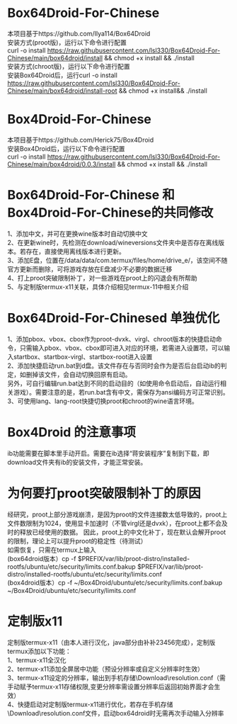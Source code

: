 # Box64Droid-For-Chinese  
本项目基于https://github.com/Ilya114/Box64Droid  
安装方式(proot版)，运行以下命令进行配置  
curl -o install https://raw.githubusercontent.com/lsl330/Box64Droid-For-Chinese/main/box64droid/install && chmod +x install && ./install  
安装方式(chroot版)，运行以下命令进行配置  
安装Box64Droid后，运行curl -o install https://raw.githubusercontent.com/lsl330/Box64Droid-For-Chinese/main/box64droid/install-root && chmod +x install&& ./install

# Box4Droid-For-Chinese  
本项目基于https://github.com/Herick75/Box4Droid  
安装Box4Droid后，运行以下命令进行配置  
curl -o install https://raw.githubusercontent.com/lsl330/Box64Droid-For-Chinese/main/box4droid/0.0.3/install && chmod +x install && ./install

# Box64Droid-For-Chinese 和 Box4Droid-For-Chinese的共同修改  
1、添加中文，并可在更换wine版本时自动切换中文  
2、在更新wine时，先检测在download/wineversions文件夹中是否存在离线版本。若存在，直接使用离线版本进行更新。  
3、添加E盘，位置在/data/data/com.termux/files/home/drive_e/，该空间不随官方更新而删除，可将游戏存放在E盘减少不必要的数据迁移  
4、打上proot突破限制补丁，对一些游戏在proot上的闪退会有所帮助  
5、与定制版termux-x11关联，具体介绍相见termux-11中相关介绍  

# Box64Droid-For-Chinesed 单独优化    
1、添加pbox、vbox、cbox作为proot-dvxk、virgl、chroot版本的快捷启动命令，只需输入pbox、vbox、cbox即可进入对应的环境，若需进入设置项，可以输入startbox、startbox-virgl、startbox-root进入设置  
2、添加快捷启动run.bat到d盘。该文件存在与否同时会作为是否后台启动ib的判定，如删掉该文件，会自动切换回原有启动。  
   另外，可自行编辑run.bat达到不同的启动目的（如使用命令启动后，自动运行相关游戏）。需要注意的是，若run.bat含有中文，需保存为ansi编码方可正常识别。  
3、可使用lang、lang-root快捷切换proot和chroot的wine语言环境。
   
# Box4Droid 的注意事项    
ib功能需要在脚本里手动开启。需要在ib选择“蒋安装程序”复制到下载，即download文件夹有ib的安装文件，才能正常安装。  

# 为何要打proot突破限制补丁的原因  
经研究，proot上部分游戏崩溃，是因为proot的文件连接数太低导致的，proot上文件数限制为1024，使用显卡加速时（不管virgl还是dvxk），在proot上都不会及时的释放已经使用的数据。
因此，proot上的中文化补丁，现在默认会解开proot的限制，理论上可以提升proot的稳定性（待测试）  
如需恢复，只需在termux上输入  
(box64droid版本）cp -f $PREFIX/var/lib/proot-distro/installed-rootfs/ubuntu/etc/security/limits.conf.bakup $PREFIX/var/lib/proot-distro/installed-rootfs/ubuntu/etc/security/limits.conf  
(box4droid版本）cp -f ~/Box4Droid/ubuntu/etc/security/limits.conf.bakup ~/Box4Droid/ubuntu/etc/security/limits.conf  

# 定制版x11  
定制版termux-x11（由本人进行汉化，java部分由补补23456完成），定制版termux添加以下功能：  
1、termux-x11全汉化  
2、termux-x11添加全屏居中功能（预设分辨率或自定义分辨率时生效）  
3、termux-x11设定的分辨率，输出到手机存储\Download\resolution.conf（需手动赋予termux-x11存储权限,变更分辨率需设置分辨率后返回初始界面才会生效）  
4、快捷启动对定制版termux-x11进行优化，若存在手机存储\Download\resolution.conf文件，启动box64droid时无需再次手动输入分辨率
